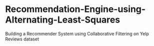 # Recommendation-Engine-using-Alternating-Least-Squares
Building a Recommender System using Collaborative Filtering on Yelp Reviews dataset
